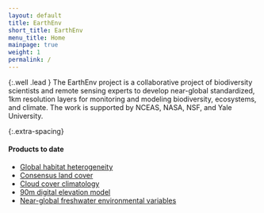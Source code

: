 ```yaml
---
layout: default
title: EarthEnv
short_title: EarthEnv
menu_title: Home
mainpage: true
weight: 1
permalink: /
---
```


{:.well .lead }
The EarthEnv project is a collaborative project of biodiversity scientists and remote sensing experts to develop near-global standardized, 1km resolution layers for monitoring and modeling biodiversity, ecosystems, and climate. The work is supported by NCEAS, NASA, NSF, and Yale University.

{:.extra-spacing}
#### Products to date

- [Global habitat heterogeneity](texture)
- [Consensus land cover](landcover)
- [Cloud cover climatology](cloud)
- [90m digital elevation model](DEM)
- [Near-global freshwater environmental variables](streams)
